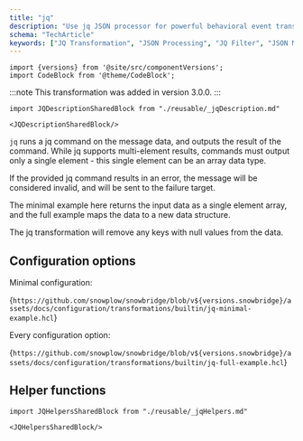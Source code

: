 ```yaml
---
title: "jq"
description: "Use jq JSON processor for powerful behavioral event transformations in Snowbridge forwarding pipelines."
schema: "TechArticle"
keywords: ["JQ Transformation", "JSON Processing", "JQ Filter", "JSON Manipulation", "Data Processing", "JQ Query"]
---
```


```mdx-code-block
import {versions} from '@site/src/componentVersions';
import CodeBlock from '@theme/CodeBlock';
```

:::note
This transformation was added in version 3.0.0.
:::

```mdx-code-block
import JQDescriptionSharedBlock from "./reusable/_jqDescription.md"

<JQDescriptionSharedBlock/>
```

`jq` runs a jq command on the message data, and outputs the result of the command. While jq supports multi-element results, commands must output only a single element - this single element can be an array data type.

If the provided jq command results in an error, the message will be considered invalid, and will be sent to the failure target.

The minimal example here returns the input data as a single element array, and the full example maps the data to a new data structure.

The jq transformation will remove any keys with null values from the data.

## Configuration options

Minimal configuration:

<CodeBlock language="hcl" reference>{`
https://github.com/snowplow/snowbridge/blob/v${versions.snowbridge}/assets/docs/configuration/transformations/builtin/jq-minimal-example.hcl
`}</CodeBlock>

Every configuration option:

<CodeBlock language="hcl" reference>{`
https://github.com/snowplow/snowbridge/blob/v${versions.snowbridge}/assets/docs/configuration/transformations/builtin/jq-full-example.hcl
`}</CodeBlock>

## Helper functions

```mdx-code-block
import JQHelpersSharedBlock from "./reusable/_jqHelpers.md"

<JQHelpersSharedBlock/>
```
